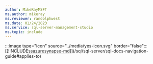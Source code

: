 ```yaml
---
author: MikeRayMSFT
ms.author: mikeray
ms.reviewer: randolphwest
ms.date: 01/24/2023
ms.service: sql-server-management-studio
ms.topic: include
---
```


:::image type="icon" source="../media/yes-icon.svg" border="false"::: [[!INCLUDE[ssazuresynapse-md](../ssazuresynapse-md.md)]](/sql/sql-server/sql-docs-navigation-guide#applies-to)

